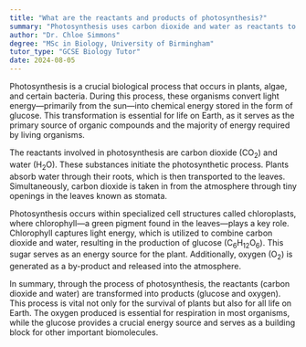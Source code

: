 ```yaml
---
title: "What are the reactants and products of photosynthesis?"
summary: "Photosynthesis uses carbon dioxide and water as reactants to produce glucose and oxygen as products."
author: "Dr. Chloe Simmons"
degree: "MSc in Biology, University of Birmingham"
tutor_type: "GCSE Biology Tutor"
date: 2024-08-05
---
```


Photosynthesis is a crucial biological process that occurs in plants, algae, and certain bacteria. During this process, these organisms convert light energy—primarily from the sun—into chemical energy stored in the form of glucose. This transformation is essential for life on Earth, as it serves as the primary source of organic compounds and the majority of energy required by living organisms.

The reactants involved in photosynthesis are carbon dioxide ($\text{CO}_2$) and water ($\text{H}_2\text{O}$). These substances initiate the photosynthetic process. Plants absorb water through their roots, which is then transported to the leaves. Simultaneously, carbon dioxide is taken in from the atmosphere through tiny openings in the leaves known as stomata.

Photosynthesis occurs within specialized cell structures called chloroplasts, where chlorophyll—a green pigment found in the leaves—plays a key role. Chlorophyll captures light energy, which is utilized to combine carbon dioxide and water, resulting in the production of glucose ($\text{C}_6\text{H}_{12}\text{O}_6$). This sugar serves as an energy source for the plant. Additionally, oxygen ($\text{O}_2$) is generated as a by-product and released into the atmosphere.

In summary, through the process of photosynthesis, the reactants (carbon dioxide and water) are transformed into products (glucose and oxygen). This process is vital not only for the survival of plants but also for all life on Earth. The oxygen produced is essential for respiration in most organisms, while the glucose provides a crucial energy source and serves as a building block for other important biomolecules.
    